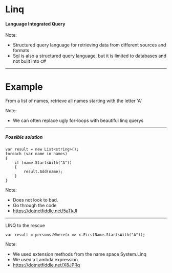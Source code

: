 # Linq 
#### Language Integrated Query
Note:
- Structured query language for retrieving data from different sources and formats
- Sql is also a structured query language, but it is limited to databases and not built into c#

---
# Example
From a list of names, retrieve all names starting with the letter 'A'

Note: 
- We can often replace ugly for-loops with beautiful linq querys

---

##### Possible solution

```
var result = new List<string>();
foreach (var name in names)
{
    if (name.StartsWith("A"))
    {
        result.Add(name);
    }
}
```
Note:
- Does not look to bad. 
- Go through the code
- https://dotnetfiddle.net/5aTkJl
---

LINQ to the rescue

```
var result = persons.Where(x => x.FirstName.StartsWith("A"));

```
Note:
- We used extension methods from the name space System.Linq
- We used a Lambda expression
- https://dotnetfiddle.net/X8JPRq